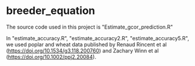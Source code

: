 # breeder_equation


The source code used in this project is "Estimate_gcor_prediction.R"

In "estimate_accuracy.R", "estimate_accuracy2.R", "estimate_accuracy5.R", we used poplar and wheat data published by Renaud Rincent et al (https://doi.org/10.1534/g3.118.200760) and Zachary Winn et al (https://doi.org/10.1002/ppj2.20084). 


